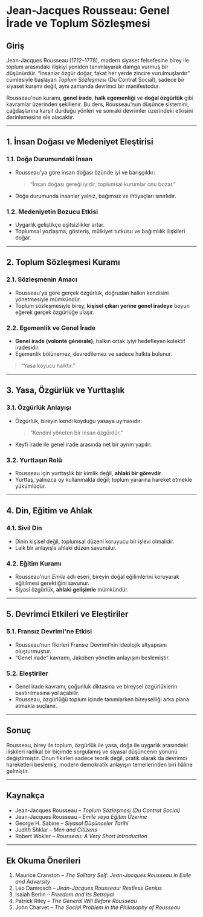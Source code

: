 # Jean-Jacques Rousseau: Genel İrade ve Toplum Sözleşmesi

## Giriş

Jean-Jacques Rousseau (1712–1778), modern siyaset felsefesine birey ile toplum arasındaki ilişkiyi yeniden tanımlayarak damga vurmuş bir düşünürdür. “İnsanlar özgür doğar, fakat her yerde zincire vurulmuşlardır” cümlesiyle başlayan _Toplum Sözleşmesi_ (Du Contrat Social), sadece bir siyaset kuramı değil, aynı zamanda devrimci bir manifestodur.

Rousseau'nun kuramı, **genel irade**, **halk egemenliği** ve **doğal özgürlük** gibi kavramlar üzerinden şekillenir. Bu ders, Rousseau’nun düşünce sistemini, çağdaşlarına karşıt durduğu yönleri ve sonraki devrimler üzerindeki etkisini derinlemesine ele alacaktır.

---

## 1. İnsan Doğası ve Medeniyet Eleştirisi

### 1.1. Doğa Durumundaki İnsan

- Rousseau’ya göre insan doğası özünde iyi ve barışçıldır:

  > “İnsan doğası gereği iyidir; toplumsal kurumlar onu bozar.”

- Doğa durumunda insanlar yalnız, bağımsız ve ihtiyaçları sınırlıdır.

### 1.2. Medeniyetin Bozucu Etkisi

- Uygarlık geliştikçe eşitsizlikler artar.
- Toplumsal yozlaşma, gösteriş, mülkiyet tutkusu ve bağımlılık ilişkileri doğar.

---

## 2. Toplum Sözleşmesi Kuramı

### 2.1. Sözleşmenin Amacı

- Rousseau’ya göre gerçek özgürlük, doğrudan halkın kendisini yönetmesiyle mümkündür.
- Toplum sözleşmesiyle birey, **kişisel çıkarı yerine genel iradeye** boyun eğerek gerçek özgürlüğe ulaşır.

### 2.2. Egemenlik ve Genel İrade

- **Genel irade (volonté générale)**, halkın ortak iyiyi hedefleyen kolektif iradesidir.
- Egemenlik bölünemez, devredilemez ve sadece halkta bulunur.

> “Yasa koyucu halktır.”

---

## 3. Yasa, Özgürlük ve Yurttaşlık

### 3.1. Özgürlük Anlayışı

- Özgürlük, bireyin kendi koyduğu yasaya uymasıdır:

  > “Kendini yöneten bir insan özgürdür.”

- Keyfi irade ile genel irade arasında net bir ayrım yapılır.

### 3.2. Yurttaşın Rolü

- Rousseau için yurttaşlık bir kimlik değil, **ahlaki bir görevdir**.
- Yurttaş, yalnızca oy kullanmakla değil; toplum yararına hareket etmekle yükümlüdür.

---

## 4. Din, Eğitim ve Ahlak

### 4.1. Sivil Din

- Dinin kişisel değil, toplumsal düzeni koruyucu bir işlevi olmalıdır.
- Laik bir anlayışla ahlaki düzen savunulur.

### 4.2. Eğitim Kuramı

- Rousseau’nun _Emile_ adlı eseri, bireyin doğal eğilimlerini koruyarak eğitilmesi gerektiğini savunur.
- Siyasi özgürlük, **ahlaki gelişimle** mümkündür.

---

## 5. Devrimci Etkileri ve Eleştiriler

### 5.1. Fransız Devrimi'ne Etkisi

- Rousseau’nun fikirleri Fransız Devrimi’nin ideolojik altyapısını oluşturmuştur.
- “Genel irade” kavramı, Jakoben yönetim anlayışını beslemiştir.

### 5.2. Eleştiriler

- Genel irade kavramı, çoğunluk diktasına ve bireysel özgürlüklerin bastırılmasına yol açabilir.
- Rousseau, özgürlüğü toplum içinde tanımlarken bireyselliği arka plana atmakla suçlanır.

---

## Sonuç

Rousseau, birey ile toplum, özgürlük ile yasa, doğa ile uygarlık arasındaki ilişkileri radikal bir biçimde sorgulamış ve siyasal düşüncenin yönünü değiştirmiştir. Onun fikirleri sadece teorik değil, pratik olarak da devrimci hareketleri beslemiş, modern demokratik anlayışın temellerinden biri hâline gelmiştir.

---

## Kaynakça

- Jean-Jacques Rousseau – _Toplum Sözleşmesi (Du Contrat Social)_
- Jean-Jacques Rousseau – _Emile veya Eğitim Üzerine_
- George H. Sabine – _Siyasal Düşünceler Tarihi_
- Judith Shklar – _Men and Citizens_
- Robert Wokler – _Rousseau: A Very Short Introduction_

---

## Ek Okuma Önerileri

1. Maurice Cranston – _The Solitary Self: Jean-Jacques Rousseau in Exile and Adversity_
2. Leo Damrosch – _Jean-Jacques Rousseau: Restless Genius_
3. Isaiah Berlin – _Freedom and Its Betrayal_
4. Patrick Riley – _The General Will Before Rousseau_
5. John Charvet – _The Social Problem in the Philosophy of Rousseau_
